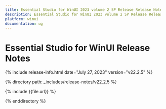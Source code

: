 ```yaml
---
title: Essential Studio for WinUI 2023 volume 2 SP Release Release Notes  
description: Essential Studio for WinUI 2023 volume 2 SP Release Release Notes  
platform: winui
documentation: ug
---
```


# Essential Studio for WinUI  Release Notes  

{% include release-info.html date="July 27, 2023"  version="v22.2.5" %} 

{% directory path: _includes/release-notes/v22.2.5 %}

{% include {{file.url}} %}

{% enddirectory %}